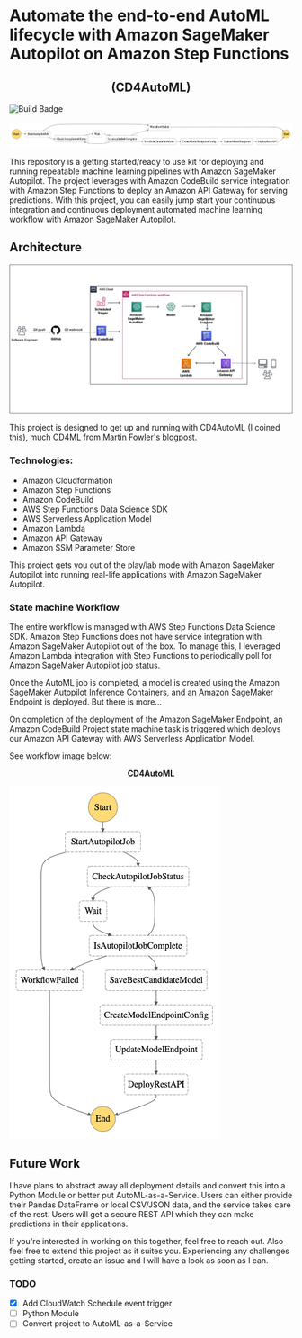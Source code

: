 # Automate the end-to-end AutoML lifecycle with Amazon SageMaker Autopilot on Amazon Step Functions
<center><h2>(CD4AutoML)</h2></center>


![Build Badge](https://codebuild.eu-west-1.amazonaws.com/badges?uuid=eyJlbmNyeXB0ZWREYXRhIjoiZ2RDdGJMTHNTYWw4bWk1TmFHZVR4QVRGUDhxeEt4R3V3Y0dabWNDM3cwTFRJMlhHSVFMNWE4YkQ3Y0hicU9Jb2gxQlFhQkZnK2I4dmJScGd3MGsxeHlFPSIsIml2UGFyYW1ldGVyU3BlYyI6IlZQQzgzQkk4WlRIWnBteGMiLCJtYXRlcmlhbFNldFNlcmlhbCI6MX0%3D&branch=master)

![Step Functions Graph Horizontal|CD4AutoML](./img/stepfunctions_graph_horitontal.png)

This repository is a getting started/ready to use kit for deploying and running repeatable machine learning pipelines 
with Amazon SageMaker Autopilot. The project leverages with Amazon CodeBuild service integration with Amazon Step Functions
to deploy an Amazon API Gateway for serving predictions. With this project, you can easily jump start your continuous 
integration and continuous deployment automated machine learning workflow with Amazon SageMaker Autopilot.


## Architecture
![End to end ML workflow with Amazon SageMaker Autopilot](./img/Machine-Learning-Recipe-with-Olalekan.jpg)

This project is designed to get up and running with CD4AutoML (I coined this), much [CD4ML](https://martinfowler.com/articles/cd4ml.html) 
from [Martin Fowler's blogpost](https://martinfowler.com/articles/cd4ml.html).

### Technologies:
- Amazon Cloudformation
- Amazon Step Functions
- Amazon CodeBuild
- AWS Step Functions Data Science SDK
- AWS Serverless Application Model
- Amazon Lambda
- Amazon API Gateway
- Amazon SSM Parameter Store


This project gets you out of the play/lab mode with Amazon SageMaker Autopilot into running real-life applications with Amazon SageMaker Autopilot.

### State machine Workflow
The entire workflow is managed with AWS Step Functions Data Science SDK.
Amazon Step Functions does not have service integration with Amazon SageMaker Autopilot out of the box. To manage this, I leveraged 
Amazon Lambda integration with Step Functions to periodically poll for Amazon SageMaker Autopilot job status.

Once the AutoML job is completed, a model is created using the Amazon SageMaker Autopilot Inference Containers, and an Amazon 
SageMaker Endpoint is deployed. But there is more...

On completion of the deployment of the Amazon SageMaker Endpoint, an Amazon CodeBuild Project state machine task is triggered 
which deploys our Amazon API Gateway with AWS Serverless Application Model.

See workflow image below:

<center><strong>CD4AutoML</strong></center>

![Step Functions Graph Vertical|CD4AutoML](./img/stepfunctions_graph_vertical.png)


## Future Work
I have plans to abstract away all deployment details and convert this into a Python Module or better put AutoML-as-a-Service.
Users can either provide their Pandas DataFrame or local CSV/JSON data, and the service takes care of the rest. Users will
get a secure REST API which they can make predictions in their applications.

If you're interested in working on this together, feel free to reach out. Also feel free to extend this project as it suites 
you. Experiencing any challenges getting started, create an issue and I will have a look as soon as I can.


### TODO
- [X] Add CloudWatch Schedule event trigger
- [ ] Python Module
- [ ] Convert project to AutoML-as-a-Service  